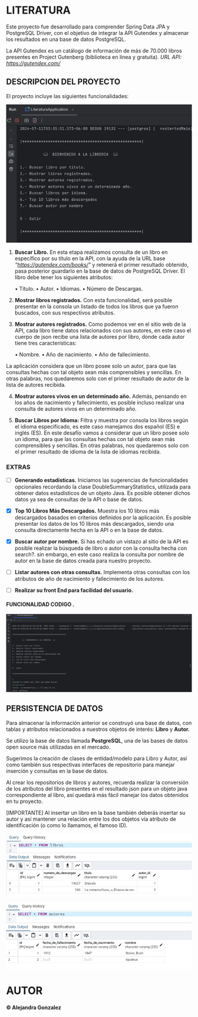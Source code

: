 # LITERATURA

Este proyecto fue desarrollado para comprender Spring Data JPA y PostgreSQL Driver, con el objetivo de integrar la API Gutendex y almacenar los resultados en una base de datos PostgreSQL. 

La API Gutendex es un catálogo de información de más de 70.000 libros presentes en Project Gutenberg (biblioteca en línea y gratuita). *URL API: https://gutendex.com/* 

## DESCRIPCION DEL PROYECTO 

El proyecto incluye las siguientes funcionalidades:

![Imagen menu](https://github.com/Alejandraglezjaime/Aplicaci-n-de-libros/blob/master/Img/menuPrincipal.jpg?raw=true)

1. **Buscar Libro.** En esta etapa realizamos consulta de un libro en específico por su título en la API, con la ayuda de la URL base *“https://gutendex.com/books/"* y retenerá el primer resultado obtenido, pasa posterior guardarlo en la base de datos de PostgreSQL Driver. El libro debe tener los siguientes atributos:

    • Título.
    • Autor.
    • Idiomas.
    • Número de Descargas.
   
2. **Mostrar libros registrados.** Con esta funcionalidad, será posible presentar en la consola un listado de todos los libros que ya fueron buscados, con sus respectivos atributos.
   
3. **Mostrar autores registrados.** Como podemos ver en el sitio web de la API, cada libro tiene datos relacionados con sus autores, en este caso el cuerpo de json recibe una lista de autores por libro, donde cada autor tiene tres características:

    • Nombre.
    • Año de nacimiento.
    • Año de fallecimiento.

La aplicación considera que un libro posee solo un autor, para que las consultas hechas con tal objeto sean más comprensibles y sencillas. En otras palabras, nos quedaremos solo con el primer resultado de autor de la lista de autores recibida.

4. **Mostrar autores vivos en un determinado año.** Además, pensando en los años de nacimiento y fallecimiento, es posible incluso realizar una consulta de autores vivos en un determinado año. 

5. **Buscar Libros por Idioma:** Filtra y muestra por consola los libros según el idioma especificado, es este caso manejamos dos  español (ES) e inglés (ES). En este desafío vamos a considerar que un libro posee solo un idioma, para que las consultas hechas con tal objeto sean más comprensibles y sencillas. En otras palabras, nos quedaremos solo con el primer resultado de idioma de la lista de idiomas recibida.

### EXTRAS 

- [ ]  **Generando estadísticas.** Iniciamos las sugerencias de funcionalidades opcionales recordando la clase DoubleSummaryStatistics, utilizada para obtener datos estadísticos de un objeto Java. Es posible obtener dichos datos ya sea de consultas de la API o base de datos.

- [x]  **Top 10 Libros Más Descargados.** Muestra los 10 libros más descargados basados en criterios definidos por la aplicación. Es posible presentar los datos de los 10 libros más descargados, siendo una consulta directamente hecha en la API o en la base de datos.

- [x] **Buscar autor por nombre.** Si has echado un vistazo al sitio de la API es posible realizar la búsqueda de libro o autor con la consulta hecha con search?. sin embargo, en este caso realiza la consulta por nombre de autor en la base de datos creada para nuestro proyecto.

- [ ] **Listar autores con otras consultas.**  Implementa otras consultas con los atributos de año de nacimiento y fallecimiento de los autores. 

- [ ] **Realizar su front End para facilidad del usuario.** 

#### FUNCIONALIDAD CODIGO .

![Imagen consola funcionando](https://github.com/Alejandraglezjaime/Aplicaci-n-de-libros/blob/master/Img/Funcionamiento.jpg?raw=true)

## PERSISTENCIA DE DATOS 

Para almacenar la información anterior se construyó una base de datos, con tablas y atributos relacionados a nuestros objetos de interés: **Libro** y **Autor.**

Se utilizo la base de datos llamada **PostgreSQL**, una de las bases de datos open source más utilizadas en el mercado. 

Sugerimos la creación de clases de entidad/modelo para Libro y Autor, así como también sus respectivas interfaces de repositorio para manejar inserción y consultas en la base de datos.

Al crear los repositorios de libros y autores, recuerda realizar la conversión de los atributos del libro presentes en el resultado json para un objeto java correspondiente al libro, así quedará más fácil manejar los datos obtenidos en tu proyecto.

[IMPORTANTE] Al insertar un libro en la base también deberás insertar su autor y así mantener una relación entre los dos objetos vía atributo de identificación (o como lo llamamos, el famoso ID).

![Imagen base de datos tabla libros](https://github.com/Alejandraglezjaime/Aplicaci-n-de-libros/blob/master/Img/baseDeDatoslibro.jpg?raw=true)

![Imagen base de datos tabla autores](https://github.com/Alejandraglezjaime/Aplicaci-n-de-libros/blob/master/Img/baseDeDatosAutores.jpg?raw=true)



# AUTOR
#### © Alejandra Gonzalez  